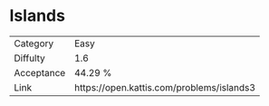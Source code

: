 # Islands

<table>
    <tr>
        <td>Category</td>
        <td>Easy</td>
    </tr>
    <tr>
        <td>Diffulty</td>
        <td>1.6</td>
    </tr>
    <tr>
        <td>Acceptance</td>
        <td>44.29 %</td>
    </tr>
    <tr>
        <td>Link</td>
        <td>https://open.kattis.com/problems/islands3</td>
    </tr>
</table>